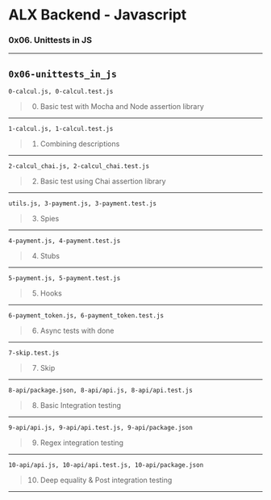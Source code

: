 # ALX Backend - Javascript 
### 0x06. Unittests in JS
---
`0x06-unittests_in_js`
---
`0-calcul.js, 0-calcul.test.js`
> 0. Basic test with Mocha and Node assertion library
---
`1-calcul.js, 1-calcul.test.js`
> 1. Combining descriptions
---
`2-calcul_chai.js, 2-calcul_chai.test.js`
> 2. Basic test using Chai assertion library
---
`utils.js, 3-payment.js, 3-payment.test.js`
> 3. Spies
---
`4-payment.js, 4-payment.test.js`
> 4. Stubs
---
`5-payment.js, 5-payment.test.js`
> 5. Hooks
---
`6-payment_token.js, 6-payment_token.test.js`
> 6. Async tests with done
---
`7-skip.test.js`
> 7. Skip
---
`8-api/package.json, 8-api/api.js, 8-api/api.test.js`
> 8. Basic Integration testing
---
`9-api/api.js, 9-api/api.test.js, 9-api/package.json`
> 9. Regex integration testing
---
`10-api/api.js, 10-api/api.test.js, 10-api/package.json`
> 10. Deep equality & Post integration testing
---
